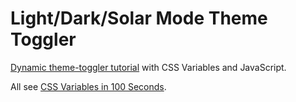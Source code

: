 # Light/Dark/Solar Mode Theme Toggler

[Dynamic theme-toggler tutorial]() with CSS Variables and JavaScript.

All see [CSS Variables in 100 Seconds](https://youtu.be/NtRmIp4eMjs).
